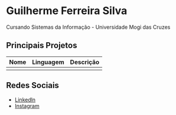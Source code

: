 # Guilherme Ferreira Silva
Cursando Sistemas da Informação - Universidade Mogi das Cruzes

## Principais Projetos
Nome|Linguagem|Descrição
---|---|---
 |  | 

## Redes Sociais
* [Linkedln](https://linkedin.com/in/guilherme-ferreira-004449252)
* [Instagram](https://br.linkedin.com/in/guilherme-ferreira-004449252)
